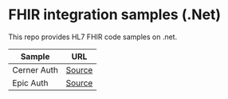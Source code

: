 # FHIR integration samples (.Net)

This repo provides HL7 FHIR code samples on .net.



| Sample    | URL |
| -------- | ------- |
| Cerner Auth  | [Source](https://github.com/gabisonia/fhir-integration-samples/tree/main/Cerner.Auth)  |
| Epic Auth  | [Source](https://github.com/gabisonia/fhir-integration-samples/tree/main/Epic.Auth)  |
